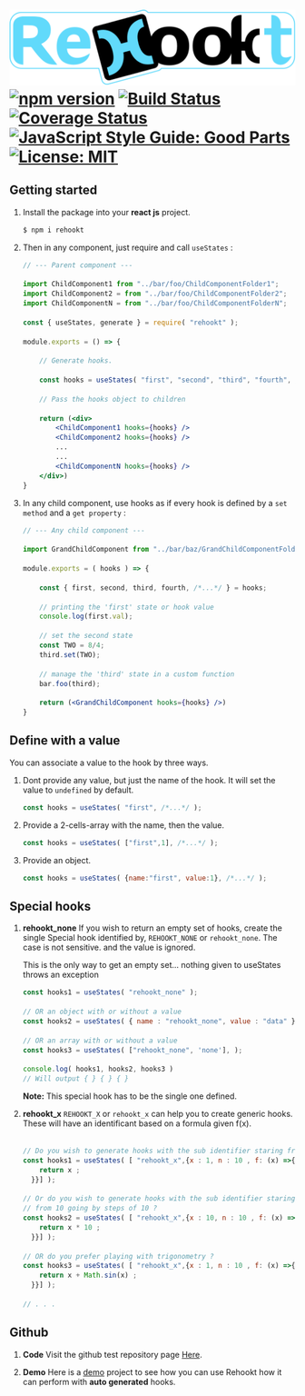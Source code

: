 # <img id="rehookt-logo" src="https://raw.githubusercontent.com/ManuUseGitHub/Rehookt/master/rehookt_logo.svg"> <br/>[![npm version](https://badge.fury.io/js/rehookt.svg)](https://badge.fury.io/js/rehookt) [![Build Status](https://travis-ci.com/ManuUseGitHub/Rehookt.svg?branch=master)](https://travis-ci.com/ManuUseGitHub/Rehookt) [![Coverage Status](https://coveralls.io/repos/github/ManuUseGitHub/Rehookt/badge.svg?branch=master)](https://coveralls.io/github/ManuUseGitHub/Rehookt?branch=master) [![JavaScript Style Guide: Good Parts](https://img.shields.io/badge/code%20style-goodparts-brightgreen.svg?style=flat)](https://github.com/dwyl/goodparts "JavaScript The Good Parts") [![License: MIT](https://img.shields.io/badge/License-MIT-61dafb.svg)](https://github.com/ManuUseGitHub/Rehookt/blob/master/LICENSE)

## Getting started

1. Install the package into your <b>react js</b> project.
    ```bash
    $ npm i rehookt
    ```
1. Then in any component, just require and call `useStates` :
    ```jsx
    // --- Parent component ---

    import ChildComponent1 from "../bar/foo/ChildComponentFolder1";
    import ChildComponent2 = from "../bar/foo/ChildComponentFolder2";
    import ChildComponentN = from "../bar/foo/ChildComponentFolderN";

    const { useStates, generate } = require( "rehookt" );

    module.exports = () => {

        // Generate hooks.

        const hooks = useStates( "first", "second", "third", "fourth", /*...*/ );

        // Pass the hooks object to children
    
        return (<div>
            <ChildComponent1 hooks={hooks} />
            <ChildComponent2 hooks={hooks} />
            ...
            ...
            <ChildComponentN hooks={hooks} />
        </div>)
    }
    ```
1. In any child component, use hooks as if every hook is defined by a `set method` and a `get property` :
    ```jsx
    // --- Any child component ---

    import GrandChildComponent from "../bar/baz/GrandChildComponentFolder";
    
    module.exports = ( hooks ) => {

        const { first, second, third, fourth, /*...*/ } = hooks;

        // printing the 'first' state or hook value
        console.log(first.val);

        // set the second state 
        const TWO = 8/4;
        third.set(TWO);

        // manage the 'third' state in a custom function
        bar.foo(third);

        return (<GrandChildComponent hooks={hooks} />)
    }
    ```
## Define with a value
You can associate a value to the hook by three ways.
1. Dont provide any value, but just the name of the hook. It will set the value to `undefined` by default.
    ```jsx
    const hooks = useStates( "first", /*...*/ );
    ```
1. Provide a 2-cells-array with the name, then the value.
    ```jsx
    const hooks = useStates( ["first",1], /*...*/ );
    ```
1. Provide an object.
    ```jsx
    const hooks = useStates( {name:"first", value:1}, /*...*/ );
    ```
    
## Special hooks
1. **rehookt_none**
    If you wish to return an empty set of hooks, create the single Special hook identified by, `REHOOKT_NONE` or `rehookt_none`. The case is not sensitive. and the value is ignored.

    This is the only way to get an empty set... nothing given to useStates throws an exception
    ```jsx
    const hooks1 = useStates( "rehookt_none" );
    
    // OR an object with or without a value
    const hooks2 = useStates( { name : "rehookt_none", value : "data" }, );
    
    // OR an array with or without a value
    const hooks3 = useStates( ["rehookt_none", 'none'], );

    console.log( hooks1, hooks2, hooks3 )
    // Will output { } { } { }
    ```

    **Note:**
    This special hook has to be the single one defined.

1. **rehookt_x**
    `REHOOKT_X` or `rehookt_x` can help you to create generic hooks. These will have an identificant based on a formula given f(x).
    ```jsx
    
    // Do you wish to generate hooks with the sub identifier staring from 1 ?
    const hooks1 = useStates( [ "rehookt_x",{x : 1, n : 10 , f: (x) =>{
        return x ;
      }}] );
    
    // Or do you wish to generate hooks with the sub identifier staring 
    // from 10 going by steps of 10 ?
    const hooks2 = useStates( [ "rehookt_x",{x : 10, n : 10 , f: (x) =>{
        return x * 10 ;
      }}] );
    
    // OR do you prefer playing with trigonometry ?
    const hooks3 = useStates( [ "rehookt_x",{x : 1, n : 10 , f: (x) =>{
        return x + Math.sin(x) ;
      }}] );
    
    // . . .
    ```

## Github
1. **Code**
Visit the github test repository page [Here](https://github.com/ManuUseGitHub/Rehookt/blob/master/rehookt/index.js).

1. **Demo**
Here is a [demo](https://rehookt-demo.herokuapp.com/) project to see how you can use Rehookt how it can perform with **auto generated** hooks.